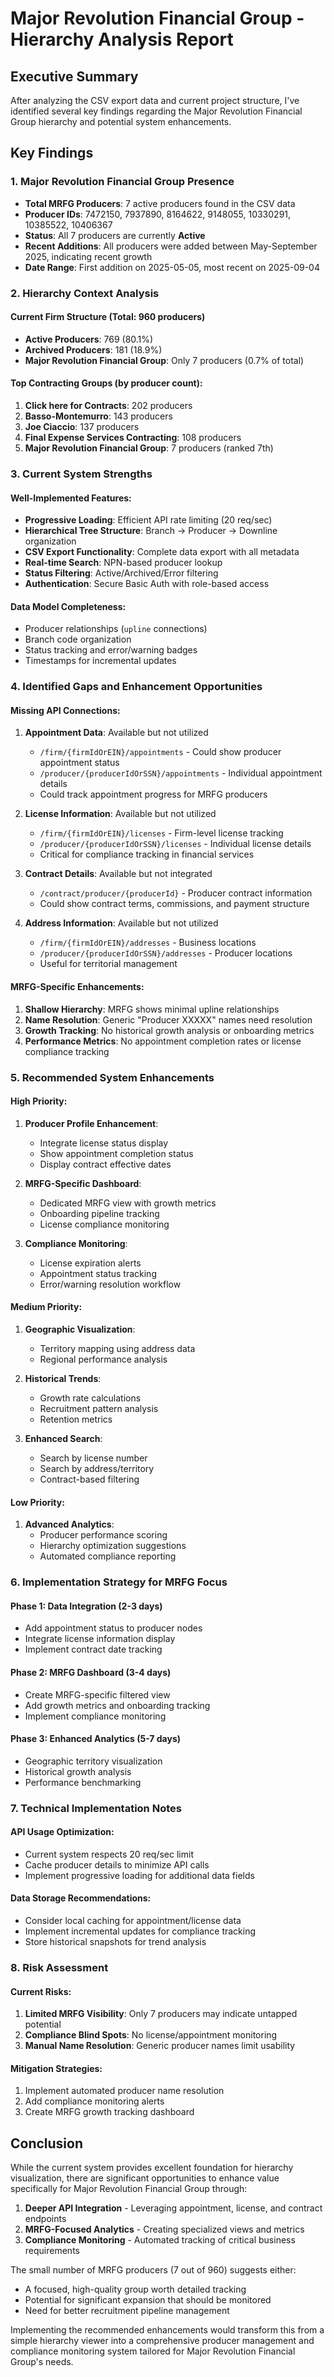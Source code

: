 # Major Revolution Financial Group - Hierarchy Analysis Report

## Executive Summary

After analyzing the CSV export data and current project structure, I've identified several key findings regarding the Major Revolution Financial Group hierarchy and potential system enhancements.

## Key Findings

### 1. Major Revolution Financial Group Presence
- **Total MRFG Producers**: 7 active producers found in the CSV data
- **Producer IDs**: 7472150, 7937890, 8164622, 9148055, 10330291, 10385522, 10406367  
- **Status**: All 7 producers are currently **Active**
- **Recent Additions**: All producers were added between May-September 2025, indicating recent growth
- **Date Range**: First addition on 2025-05-05, most recent on 2025-09-04

### 2. Hierarchy Context Analysis

#### Current Firm Structure (Total: 960 producers)
- **Active Producers**: 769 (80.1%)
- **Archived Producers**: 181 (18.9%)
- **Major Revolution Financial Group**: Only 7 producers (0.7% of total)

#### Top Contracting Groups (by producer count):
1. **Click here for Contracts**: 202 producers
2. **Basso-Montemurro**: 143 producers  
3. **Joe Ciaccio**: 137 producers
4. **Final Expense Services Contracting**: 108 producers
5. **Major Revolution Financial Group**: 7 producers (ranked 7th)

### 3. Current System Strengths

#### Well-Implemented Features:
- **Progressive Loading**: Efficient API rate limiting (20 req/sec)
- **Hierarchical Tree Structure**: Branch → Producer → Downline organization
- **CSV Export Functionality**: Complete data export with all metadata
- **Real-time Search**: NPN-based producer lookup
- **Status Filtering**: Active/Archived/Error filtering
- **Authentication**: Secure Basic Auth with role-based access

#### Data Model Completeness:
- Producer relationships (`upline` connections)
- Branch code organization
- Status tracking and error/warning badges
- Timestamps for incremental updates

### 4. Identified Gaps and Enhancement Opportunities

#### Missing API Connections:
1. **Appointment Data**: Available but not utilized
   - `/firm/{firmIdOrEIN}/appointments` - Could show producer appointment status
   - `/producer/{producerIdOrSSN}/appointments` - Individual appointment details
   - Could track appointment progress for MRFG producers

2. **License Information**: Available but not utilized  
   - `/firm/{firmIdOrEIN}/licenses` - Firm-level license tracking
   - `/producer/{producerIdOrSSN}/licenses` - Individual license details
   - Critical for compliance tracking in financial services

3. **Contract Details**: Available but not integrated
   - `/contract/producer/{producerId}` - Producer contract information
   - Could show contract terms, commissions, and payment structure

4. **Address Information**: Available but not utilized
   - `/firm/{firmIdOrEIN}/addresses` - Business locations
   - `/producer/{producerIdOrSSN}/addresses` - Producer locations
   - Useful for territorial management

#### MRFG-Specific Enhancements:
1. **Shallow Hierarchy**: MRFG shows minimal upline relationships
2. **Name Resolution**: Generic "Producer XXXXX" names need resolution
3. **Growth Tracking**: No historical growth analysis or onboarding metrics
4. **Performance Metrics**: No appointment completion rates or license compliance tracking

### 5. Recommended System Enhancements

#### High Priority:
1. **Producer Profile Enhancement**:
   - Integrate license status display
   - Show appointment completion status  
   - Display contract effective dates

2. **MRFG-Specific Dashboard**:
   - Dedicated MRFG view with growth metrics
   - Onboarding pipeline tracking
   - License compliance monitoring

3. **Compliance Monitoring**:
   - License expiration alerts
   - Appointment status tracking
   - Error/warning resolution workflow

#### Medium Priority:
1. **Geographic Visualization**:
   - Territory mapping using address data
   - Regional performance analysis

2. **Historical Trends**:
   - Growth rate calculations
   - Recruitment pattern analysis
   - Retention metrics

3. **Enhanced Search**:
   - Search by license number
   - Search by address/territory
   - Contract-based filtering

#### Low Priority:
1. **Advanced Analytics**:
   - Producer performance scoring
   - Hierarchy optimization suggestions
   - Automated compliance reporting

### 6. Implementation Strategy for MRFG Focus

#### Phase 1: Data Integration (2-3 days)
- Add appointment status to producer nodes
- Integrate license information display
- Implement contract date tracking

#### Phase 2: MRFG Dashboard (3-4 days)  
- Create MRFG-specific filtered view
- Add growth metrics and onboarding tracking
- Implement compliance monitoring

#### Phase 3: Enhanced Analytics (5-7 days)
- Geographic territory visualization
- Historical growth analysis
- Performance benchmarking

### 7. Technical Implementation Notes

#### API Usage Optimization:
- Current system respects 20 req/sec limit
- Cache producer details to minimize API calls
- Implement progressive loading for additional data fields

#### Data Storage Recommendations:
- Consider local caching for appointment/license data
- Implement incremental updates for compliance tracking
- Store historical snapshots for trend analysis

### 8. Risk Assessment

#### Current Risks:
1. **Limited MRFG Visibility**: Only 7 producers may indicate untapped potential
2. **Compliance Blind Spots**: No license/appointment monitoring
3. **Manual Name Resolution**: Generic producer names limit usability

#### Mitigation Strategies:
1. Implement automated producer name resolution
2. Add compliance monitoring alerts
3. Create MRFG growth tracking dashboard

## Conclusion

While the current system provides excellent foundation for hierarchy visualization, there are significant opportunities to enhance value specifically for Major Revolution Financial Group through:

1. **Deeper API Integration** - Leveraging appointment, license, and contract endpoints
2. **MRFG-Focused Analytics** - Creating specialized views and metrics
3. **Compliance Monitoring** - Automated tracking of critical business requirements

The small number of MRFG producers (7 out of 960) suggests either:
- A focused, high-quality group worth detailed tracking
- Potential for significant expansion that should be monitored
- Need for better recruitment pipeline management

Implementing the recommended enhancements would transform this from a simple hierarchy viewer into a comprehensive producer management and compliance monitoring system tailored for Major Revolution Financial Group's needs.